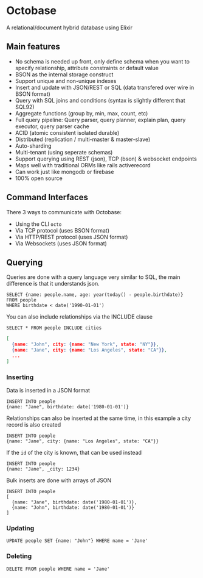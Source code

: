 Octobase
========

A relational/document hybrid database using Elixir

## Main features

- No schema is needed up front, only define schema when you want to specify relationship, attribute constraints or default value
- BSON as the internal storage construct
- Support unique and non-unique indexes
- Insert and update with JSON/REST or SQL (data transfered over wire in BSON format)
- Query with SQL joins and conditions (syntax is slightly different that SQL92)
- Aggregate functions (group by, min, max, count, etc)
- Full query pipeline: Query parser, query planner, explain plan, query executor, query parser cache
- ACID (atomic consistent isolated durable)
- Distributed (replication / multi-master & master-slave)
- Auto-sharding
- Multi-tenant (using seperate schemas)
- Support querying using REST (json), TCP (bson) & websocket endpoints
- Maps well with traditional ORMs like rails activerecord
- Can work just like mongodb or firebase
- 100% open source

## Command Interfaces

There 3 ways to communicate with Octobase:

- Using the CLI `octo`
- Via TCP protocol (uses BSON format)
- Via HTTP/REST protocol (uses JSON format)
- Via Websockets (uses JSON format)

## Querying

Queries are done with a query language very similar to SQL, the main difference is that it understands json.

```
SELECT {name: people.name, age: year(today() - people.birthdate)}
FROM people
WHERE birthdate < date('1990-01-01')
```

You can also include relationships via the INCLUDE clause

```
SELECT * FROM people INCLUDE cities
```

```json
[
  {name: "John", city: {name: "New York", state: "NY"}},
  {name: "Jane", city: {name: "Los Angeles", state: "CA"}},
  ...
]
```

### Inserting

Data is inserted in a JSON format

```
INSERT INTO people
{name: "Jane", birthdate: date('1980-01-01')}
```

Relationships can also be inserted at the same time, in this example a city record is also created

```
INSERT INTO people
{name: "Jane", city: {name: "Los Angeles", state: "CA"}}
```

If the `id` of the city is known, that can be used instead

```
INSERT INTO people
{name: "Jane", _city: 1234}
```

Bulk inserts are done with arrays of JSON

```
INSERT INTO people
[
  {name: "Jane", birthdate: date('1980-01-01')},
  {name: "John", birthdate: date('1980-01-01')}
]
```

### Updating

```
UPDATE people SET {name: "John"} WHERE name = 'Jane'
```

### Deleting

```
DELETE FROM people WHERE name = 'Jane'
```
